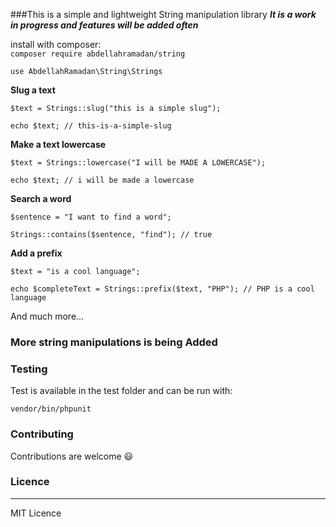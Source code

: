 ###This is a simple and lightweight String manipulation library
***It is a work in progress and features will be added often***

install with composer: <br>
`composer require abdellahramadan/string`

```
use AbdellahRamadan\String\Strings
```
**Slug a text**

```
$text = Strings::slug("this is a simple slug");

echo $text; // this-is-a-simple-slug
```

**Make a text lowercase**
```
$text = Strings::lowercase("I will be MADE A LOWERCASE");

echo $text; // i will be made a lowercase
```

**Search a word**
```
$sentence = "I want to find a word";

Strings::contains($sentence, "find"); // true
```

**Add a prefix**
```
$text = "is a cool language";

echo $completeText = Strings::prefix($text, "PHP"); // PHP is a cool language
```

And much more...

### More string manipulations is being Added

### Testing
Test is available in the test folder and can be run with:
``` 
vendor/bin/phpunit
```

### Contributing
Contributions are welcome :smiley: 

### Licence
___
MIT Licence
